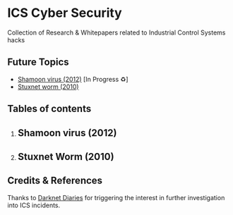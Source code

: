 # ICS Cyber Security

Collection of Research &amp; Whitepapers related to Industrial Control Systems hacks

## Future Topics

- [Shamoon virus (2012)](#shamoon) [In Progress ♻️]
- [Stuxnet worm (2010)](#shamoon)

## Tables of contents

1. <h2 name=shamoon">Shamoon virus (2012)</h2>

2. <h2 name="stuxnet">Stuxnet Worm (2010)</h2>

## Credits & References

Thanks to [Darknet Diaries](https://darknetdiaries.com/) for triggering the interest in further investigation into ICS incidents. 